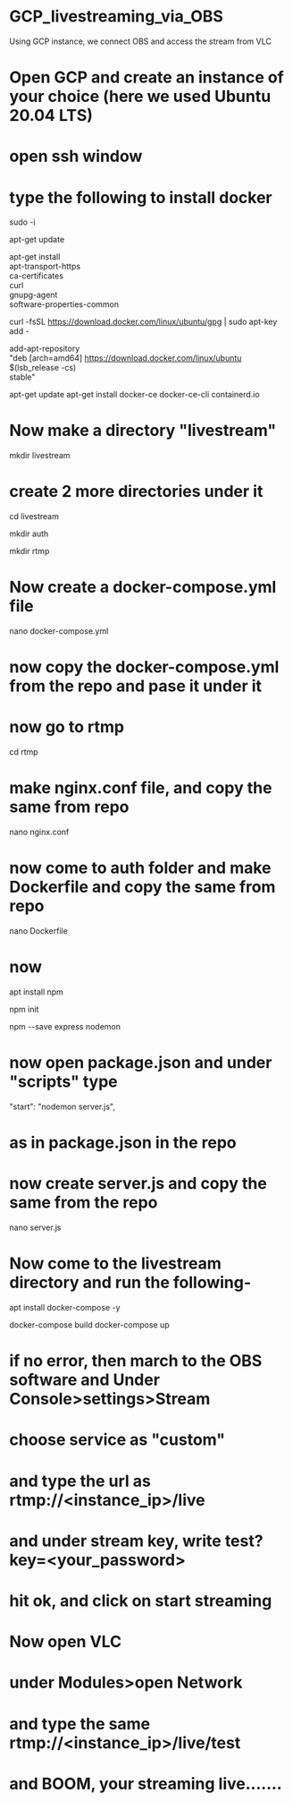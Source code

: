 # GCP_livestreaming_via_OBS
Using GCP instance, we connect OBS and access the stream from VLC

# Open GCP and create an instance of your choice (here we used Ubuntu 20.04 LTS)

# open ssh window

# type the following to install docker 

sudo -i

apt-get update

apt-get install \
apt-transport-https \
ca-certificates \
curl \
gnupg-agent \
software-properties-common

curl -fsSL https://download.docker.com/linux/ubuntu/gpg | sudo apt-key add -

add-apt-repository \
"deb [arch=amd64] https://download.docker.com/linux/ubuntu \
$(lsb_release -cs) \
stable"

apt-get update
apt-get install docker-ce docker-ce-cli containerd.io

# Now make a directory "livestream"

mkdir livestream

# create 2 more directories under it

cd livestream

mkdir auth

mkdir rtmp

# Now create a docker-compose.yml file 

nano docker-compose.yml

# now copy the docker-compose.yml from the repo and pase it under it

# now go to rtmp

cd rtmp

# make nginx.conf file, and copy the same from repo

nano nginx.conf


# now come to auth folder and make Dockerfile and copy the same from repo

nano Dockerfile

# now 

apt install npm

npm init

npm --save express nodemon

# now open package.json and under "scripts" type

"start": "nodemon server.js",

# as in package.json in the repo

# now create server.js and copy the same from the repo

nano server.js

# Now come to the livestream directory and run the following-

apt install docker-compose -y

docker-compose build
docker-compose up

# if no error, then march to the OBS software and Under Console>settings>Stream

# choose service as "custom"
# and type the url as rtmp://<instance_ip>/live
# and under stream key, write  test?key=<your_password>

# hit ok, and click on start streaming


# Now open VLC
# under Modules>open Network

# and type the same rtmp://<instance_ip>/live/test

# and BOOM, your streaming live.......


